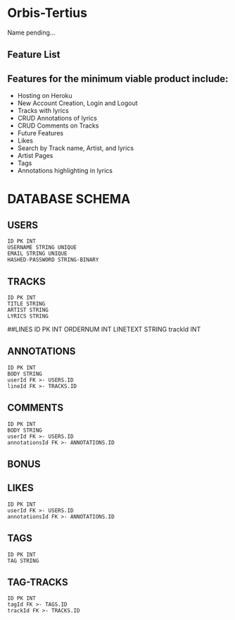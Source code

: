 # Orbis-Tertius
Name pending...
## Feature List

## Features for the minimum viable product include:
* Hosting on Heroku
* New Account Creation, Login and Logout
* Tracks with lyrics
* CRUD Annotations of lyrics
* CRUD Comments on Tracks
* Future Features
* Likes
* Search by Track name, Artist, and lyrics
* Artist Pages
* Tags
* Annotations highlighting in lyrics

# DATABASE SCHEMA
  ## USERS
    ID PK INT
    USERNAME STRING UNIQUE
    EMAIL STRING UNIQUE
    HASHED-PASSWORD STRING-BINARY

  ## TRACKS
    ID PK INT
    TITLE STRING
    ARTIST STRING
    LYRICS STRING
  
  ##LINES
    ID PK INT
    ORDERNUM INT
    LINETEXT STRING
    trackId INT


  ## ANNOTATIONS
    ID PK INT
    BODY STRING
    userId FK >- USERS.ID
    lineId FK >- TRACKS.ID

  ## COMMENTS
    ID PK INT
    BODY STRING
    userId FK >- USERS.ID
    annotationsId FK >- ANNOTATIONS.ID

  ## BONUS

  ## LIKES
    ID PK INT
    userId FK >- USERS.ID
    annotationsId FK >- ANNOTATIONS.ID

  ## TAGS
    ID PK INT
    TAG STRING
    
  ## TAG-TRACKS
    ID PK INT
    tagId FK >- TAGS.ID
    trackId FK >- TRACKS.ID